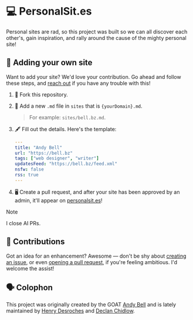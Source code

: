 # 💻 PersonalSit.es

Personal sites are rad, so this project was built so we can all discover each other's, gain inspiration, and rally around the cause of the mighty personal site!

## 📇 Adding your own site

Want to add your site? We'd love your contribution. Go ahead and follow these steps, and [reach out](https://bsky.app/profile/strange.website) if you have any trouble with this!

1. 🍴 Fork this repository.

2. 📝 Add a new `.md` file in `sites` that is `{yourDomain}.md`.

   > For example: `sites/bell.bz.md`.

3. 🖋 Fill out the details. Here's the template:

   ```yaml
   ---
   title: "Andy Bell"
   url: "https://bell.bz"
   tags: ["web designer", "writer"]
   updatesFeed: "https://bell.bz/feed.xml"
   nsfw: false
   rss: true
   ---
   ```

4. 🖥 Create a pull request, and after your site has been approved by an admin, it'll appear on [personalsit.es](https://personalsit.es)!

> [!NOTE]
> I close AI PRs.


## 📄 Contributions

Got an idea for an enhancement? Awesome — don't be shy about [creating an issue](https://github.com/xdesro/personalsit.es/issues/new), or even [opening a pull request](https://github.com/xdesro/personalsit.es/pulls), if you're feeling ambitious. I'd welcome the assist!

## 🗣 Colophon

This project was originally created by the GOAT [Andy Bell](https://bell.bz) and is lately maintained by [Henry Desroches](https://henry.codes) and [Declan Chidlow](https://vale.rocks).
